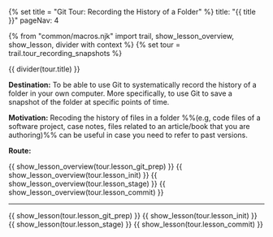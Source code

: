 {% set title = "Git Tour: Recording the History of a Folder" %}
<frontmatter>
title: "{{ title }}"
pageNav: 4
</frontmatter>

{% from "common/macros.njk" import trail, show_lesson_overview, show_lesson, divider with context %}
{% set tour = trail.tour_recording_snapshots %}

<div id="body">

{{ divider(tour.title) }}

**Destination:** To be able to use Git to systematically record the history of a folder in your own computer. More specifically, to use Git to save a snapshot of the folder at specific points of time.

**Motivation:** Recoding the history of files in a folder %%(e.g, code files of a software project, case notes, files related to an article/book that you are authoring)%% can be useful in case you need to refer to past versions.

**Route:**

{{ show_lesson_overview(tour.lesson_git_prep) }}
{{ show_lesson_overview(tour.lesson_init) }}
{{ show_lesson_overview(tour.lesson_stage) }}
{{ show_lesson_overview(tour.lesson_commit) }}

<hr>

{{ show_lesson(tour.lesson_git_prep) }}
{{ show_lesson(tour.lesson_init) }}
{{ show_lesson(tour.lesson_stage) }}
{{ show_lesson(tour.lesson_commit) }}

</div>

